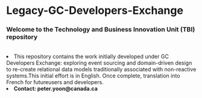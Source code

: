 # Legacy-GC-Developers-Exchange
<h3> Welcome to the Technology and Business Innovation Unit (TBI) repository</h3>
<un>
  <li>This repository contains the work initially developed under GC Developers Exchange:
exploring event sourcing and domain-driven design to re-create relational data
models traditionally associated with non-reactive systems.This
initial effort is in English. Once complete, translation into French for futureusers and developers.</li>
 <li> <b>Contact: peter.yoon@canada.ca</b></li>
</un>
  


